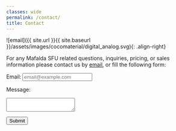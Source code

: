 ```yaml
---
classes: wide
permalink: /contact/
title: Contact
---
```


![email]({{ site.url }}{{ site.baseurl }}/assets/images/cocomaterial/digital_analog.svg){: .align-right}

For any Mafalda SFU related questions, inquiries, pricing, or sales information
please contact us by [email](mailto:info@mafalda.io), or fill the following
form:

<form id="my-form" action="https://formspree.io/f/xqkonqqq" method="POST">
  <label>Email:</label>
  <input type="email" name="email" placeholder="email@example.com" />

  <label>Message:</label>
  <textarea name="message"></textarea>

  <input type="hidden" id="g-recaptcha-response" name="g-recaptcha-response">

  <button class="btn btn--primary" id="my-form-button">Submit</button>

  <p id="my-form-status"></p>
</form>

<script
  src="https://www.google.com/recaptcha/api.js?render=6LcHk-IlAAAAAEc91CzS-AipL6ZXT04PaObfbkxX"
></script>
<script src="{{ '/assets/js/contact.js' | relative_url }}"></script>
